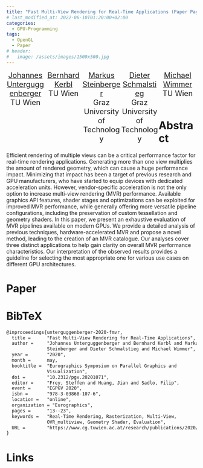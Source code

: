 ```yaml
---
title: "Fast Multi-View Rendering for Real-Time Applications (Paper Page)"
# last_modified_at: 2022-06-10T01:20:00+02:00
categories:
  - GPU-Programming
tags:
  - OpenGL
  - Paper
# header:
#   image: /assets/images/1500x500.jpg
---
```


<div style="display:block;">
  <div style="float:left; width:20%; text-align:center; font-size:1.4em;">
    <a href="https://johannesugb.github.io/">Johannes<br/>Unterguggenberger</a><br/>
    TU Wien
  </div>
  <div style="float:left; width:20%; text-align:center; font-size:1.4em;">
    <a href="https://www.cg.tuwien.ac.at/staff/BernhardKerbl">Bernhard<br/>Kerbl</a><br/>
    TU Wien
  </div>
  <div style="float:left; width:20%; text-align:center; font-size:1.4em;">
    <a href="https://www.markussteinberger.net/">Markus<br/>Steinberger</a><br/>
    Graz University of Technology
  </div>
  <div style="float:left; width:20%; text-align:center; font-size:1.4em;">
    <a href="https://www.tugraz.at/institute/icg/research/team-schmalstieg/">Dieter<br/>Schmalstieg</a><br/>
    Graz University of Technology
  </div>
  <div style="float:left; width:20%; text-align:center; font-size:1.4em;">
    <a href="https://www.cg.tuwien.ac.at/staff/MichaelWimmer">Michael<br/>Wimmer</a><br/>
    TU Wien
  </div>
</div>
<p>&nbsp;</p>

# Abstract

Efficient rendering of multiple views can be a critical performance factor for real-time rendering applications. Generating more than one view multiplies the amount of rendered geometry, which can cause a huge performance impact. Minimizing that impact has been a target of previous research and GPU manufacturers, who have started to equip devices with dedicated acceleration units. However, vendor-specific acceleration is not the only option to increase multi-view rendering (MVR) performance. Available graphics API features, shader stages and optimizations can be exploited for improved MVR performance, while generally offering more versatile pipeline configurations, including the preservation of custom tessellation and geometry shaders. In this paper, we present an exhaustive evaluation of MVR pipelines available on modern GPUs. We provide a detailed analysis of previous techniques, hardware-accelerated MVR and propose a novel method, leading to the creation of an MVR catalogue. Our analyses cover three distinct applications to help gain clarity on overall MVR performance characteristics. Our interpretation of the observed results provides a guideline for selecting the most appropriate one for various use cases on different GPU architectures.

# Paper

# BibTeX

```tex
@inproceedings{unterguggenberger-2020-fmvr,
  title =      "Fast Multi-View Rendering for Real-Time Applications",
  author =     "Johannes Unterguggenberger and Bernhard Kerbl and Markus
               Steinberger and Dieter Schmalstieg and Michael Wimmer",
  year =       "2020",
  month =      may,
  booktitle =  "Eurographics Symposium on Parallel Graphics and
               Visualization",
  doi =        "10.2312/pgv.20201071",
  editor =     "Frey, Steffen and Huang, Jian and Sadlo, Filip",
  event =      "EGPGV 2020",
  isbn =       "978-3-03868-107-6",
  location =   "online",
  organization = "Eurographics",
  pages =      "13--23",
  keywords =   "Real-Time Rendering, Rasterization, Multi-View,
               OVR_multiview, Geometry Shader, Evaluation",
  URL =        "https://www.cg.tuwien.ac.at/research/publications/2020/unterguggenberger-2020-fmvr/",
}
```

# Links


